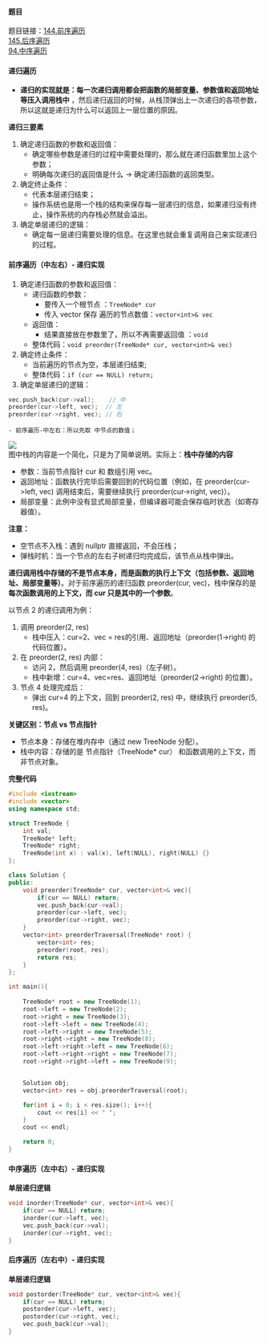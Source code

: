 <h4 id="vAlYw">题目</h4>

题目链接：[144.前序遍历](https://leetcode.cn/problems/binary-tree-preorder-traversal/)  
[145.后序遍历](https://leetcode.cn/problems/binary-tree-postorder-traversal/)  
[94.中序遍历](https://leetcode.cn/problems/binary-tree-inorder-traversal/)

<h4 id="sJxMb">递归遍历</h4>

+ **递归的实现就是：每一次递归调用都会把函数的局部变量、参数值和返回地址等压入调用栈中** ，然后递归返回的时候，从栈顶弹出上一次递归的各项参数，所以这就是递归为什么可以返回上一层位置的原因。



**递归三要素**

1. 确定递归函数的参数和返回值：
    - 确定哪些参数是递归的过程中需要处理的，那么就在递归函数里加上这个参数；
    - 明确每次递归的返回值是什么 -> 确定递归函数的返回类型。
2. 确定终止条件： 
    - 代表本层递归结束；
    - 操作系统也是用一个栈的结构来保存每一层递归的信息，如果递归没有终止，操作系统的内存栈必然就会溢出。
3. 确定单层递归的逻辑： 
    - 确定每一层递归需要处理的信息。在这里也就会重复调用自己来实现递归的过程。

<h4 id="QPMK9">前序遍历（中左右）- 递归实现</h4>

1. 确定递归函数的参数和返回值：
    - 递归函数的参数：
        * 要传入一个根节点 ：`TreeNode* cur`
        * 传入 vector 保存 遍历的节点数值：`vector<int>& vec`
    - 返回值：
        * 结果直接放在参数里了，所以不再需要返回值 ：`void`
    - 整体代码：`void preorder(TreeNode* cur, vector<int>& vec)`
2. 确定终止条件：
    - 当前遍历的节点为空，本层递归结束;
    - 整体代码：`if (cur == NULL) return;`
3. 确定单层递归的逻辑：

```cpp
vec.push_back(cur->val);    // 中
preorder(cur->left, vec);  // 左
preorder(cur->right, vec); // 右
```

    - 前序遍历-中左右：所以先取 中节点的数值；

![](http://cdn.notes.kamacoder.com/f1b58f00-1a9a-4745-af27-3dfed65cd573.png)  
图中栈的内容是一个简化，只是为了简单说明。实际上：**栈中存储的内容**

+ 参数：当前节点指针 cur 和 数组引用 vec。
+ 返回地址：函数执行完毕后需要回到的代码位置（例如，在 preorder(cur->left, vec) 调用结束后，需要继续执行 preorder(cur->right, vec)）。
+ 局部变量：此例中没有显式局部变量，但编译器可能会保存临时状态（如寄存器值）。

**注意：**

+ 空节点不入栈：遇到 nullptr 直接返回，不会压栈；
+ 弹栈时机：当一个节点的左右子树递归均完成后，该节点从栈中弹出。



 **递归调用栈中存储的不是节点本身，而是函数的执行上下文（包括参数、返回地址、局部变量等）**。对于前序遍历的递归函数 preorder(cur, vec)，栈中保存的是 **每次函数调用的上下文，而 cur 只是其中的一个参数**。

以节点 2 的递归调用为例：

1. 调用 preorder(2, res)
    - 栈中压入：cur=2、vec = res的引用、返回地址（preorder(1->right) 的代码位置）。
2. 在 preorder(2, res) 内部：
    - 访问 2，然后调用 preorder(4, res)（左子树）。
    - 栈中新增：cur=4、vec=res、返回地址（preorder(2->right) 的位置）。
3. 节点 4 处理完成后：
    - 弹出 cur=4 的上下文，回到 preorder(2, res) 中，继续执行 preorder(5, res)。

**关键区别：节点 vs 节点指针**

+ 节点本身：存储在堆内存中（通过 new TreeNode 分配）。
+ 栈中内容：存储的是 节点指针（TreeNode* cur） 和函数调用的上下文，而非节点对象。

**完整代码**

```cpp
#include <iostream>
#include <vector>
using namespace std;

struct TreeNode {
    int val;
    TreeNode* left;
    TreeNode* right;
    TreeNode(int x) : val(x), left(NULL), right(NULL) {}
};

class Solution {
public:
    void preorder(TreeNode* cur, vector<int>& vec){
        if(cur == NULL) return;
        vec.push_back(cur->val);
        preorder(cur->left, vec);
        preorder(cur->right, vec);
    }
    vector<int> preorderTraversal(TreeNode* root) {
        vector<int> res;
        preorder(root, res);
        return res;
    }
};

int main(){
    
    TreeNode* root = new TreeNode(1);
    root->left = new TreeNode(2);
    root->right = new TreeNode(3);
    root->left->left = new TreeNode(4);
    root->left->right = new TreeNode(5);
    root->right->right = new TreeNode(8);
    root->left->right->left = new TreeNode(6);
    root->left->right->right = new TreeNode(7);
    root->right->right->left = new TreeNode(9);


    Solution obj;
    vector<int> res = obj.preorderTraversal(root);

    for(int i = 0; i < res.size(); i++){
        cout << res[i] << " ";
    }
    cout << endl;

    return 0;
}
```

<h4 id="iyWBq">中序遍历（左中右）- 递归实现</h4>

**单层递归逻辑**

```cpp
void inorder(TreeNode* cur, vector<int>& vec){
    if(cur == NULL) return;
    inorder(cur->left, vec);
    vec.push_back(cur->val);
    inorder(cur->right, vec);
}
```

<h4 id="hQ0H6">后序遍历（左右中）- 递归实现</h4>

**单层递归逻辑**

```cpp
void postorder(TreeNode* cur, vector<int>& vec){
    if(cur == NULL) return;
    postorder(cur->left, vec);
    postorder(cur->right, vec);
    vec.push_back(cur->val);
}
```

